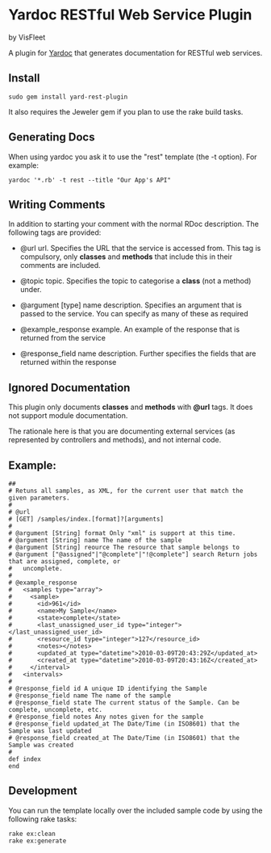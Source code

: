 # Yardoc RESTful Web Service Plugin

by VisFleet

A plugin for [Yardoc](http://yardoc.org/) that generates documentation for RESTful web services. 

## Install
    sudo gem install yard-rest-plugin

It also requires the Jeweler gem if you plan to use the rake build tasks.

## Generating Docs

When using yardoc you ask it to use the "rest" template (the -t option). For example: 

    yardoc '*.rb' -t rest --title "Our App's API"

## Writing Comments

In addition to starting your comment with the normal RDoc description. The following tags are provided:

- @url url. Specifies the URL that the service is accessed from. This tag is compulsory, only **classes** and **methods** that include this in their comments are included.

- @topic topic. Specifies the topic to categorise a **class** (not a method) under.

- @argument [type] name description. Specifies an argument that is passed to the service. You can specify as 
    many of these as required

- @example_response example. An example of the response that is returned from the service

- @response_field name description. Further specifies the fields that are returned within the response

## Ignored Documentation

This plugin only documents **classes** and **methods** with **@url** tags. It does not support module documentation.

The rationale here is that you are documenting external services (as represented by controllers and methods), and not internal code.

## Example:

    ##
    # Retuns all samples, as XML, for the current user that match the given parameters.
    # 
    # @url
    # [GET] /samples/index.[format]?[arguments]
    # 
    # @argument [String] format Only "xml" is support at this time.
    # @argument [String] name The name of the sample
    # @argument [String] reource The resource that sample belongs to
    # @argument ["@assigned"|"@complete"|"!@complete"] search Return jobs that are assigned, complete, or
    #   uncomplete.
    # 
    # @example_response
    #   <samples type="array">
    #     <sample>
    #       <id>961</id>
    #       <name>My Sample</name>
    #       <state>complete</state>
    #       <last_unassigned_user_id type="integer"></last_unassigned_user_id>
    #       <resource_id type="integer">127</resource_id>
    #       <notes></notes>
    #       <updated_at type="datetime">2010-03-09T20:43:29Z</updated_at>
    #       <created_at type="datetime">2010-03-09T20:43:16Z</created_at>
    #     </interval>
    #   <intervals>
    # 
    # @response_field id A unique ID identifying the Sample
    # @response_field name The name of the sample
    # @response_field state The current status of the Sample. Can be complete, uncomplete, etc.
    # @response_field notes Any notes given for the sample
    # @response_field updated_at The Date/Time (in ISO8601) that the Sample was last updated
    # @response_field created_at The Date/Time (in ISO8601) that the Sample was created
    # 
    def index
    end

## Development

You can run the template locally over the included sample code by using the following rake tasks:
    
    rake ex:clean
    rake ex:generate



